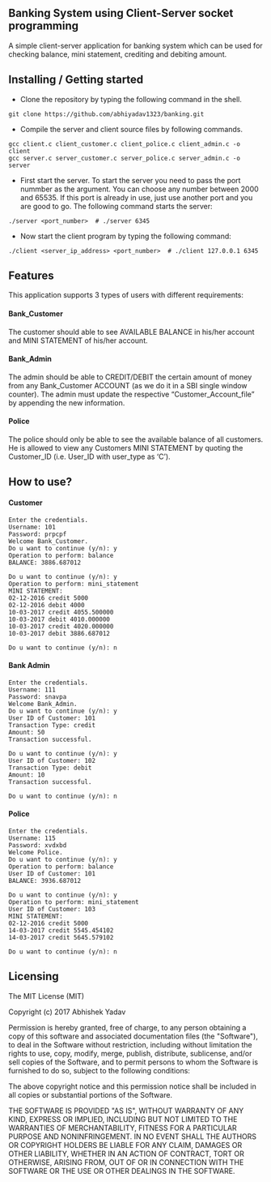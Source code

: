 ## Banking System using Client-Server socket programming

A simple client-server application for banking system which can be used for checking balance, mini statement, crediting and debiting amount.

## Installing / Getting started

* Clone the repository by typing the following command in the shell.
```shell
git clone https://github.com/abhiyadav1323/banking.git
```
* Compile the server and client source files by following commands.
```shell
gcc client.c client_customer.c client_police.c client_admin.c -o client
gcc server.c server_customer.c server_police.c server_admin.c -o server
```
* First start the server. To start the server you need to pass the port nummber as the argument. You can choose any number between 2000 and 65535. If this port is already in use, just use another port and you are good to go. The following command starts the server:
```shell
./server <port_number>  # ./server 6345
```
* Now start the client program by typing the following command:
```shell
./client <server_ip_address> <port_number>  # ./client 127.0.0.1 6345
```

## Features

This application supports 3 types of users with different requirements:
#### Bank_Customer
The customer should able to see AVAILABLE BALANCE in his/her account and MINI STATEMENT of his/her account.
#### Bank_Admin
The admin should be able to CREDIT/DEBIT the certain amount of money from any Bank_Customer ACCOUNT (as we do it in a SBI single window counter). The admin must update the respective “Customer_Account_file” by appending the new information. 
#### Police
The police should only be able to see the available balance of all customers. He is allowed to view any Customers MINI STATEMENT by quoting the Customer_ID (i.e. User_ID with user_type as ‘C’).

## How to use?

#### Customer
```shell
Enter the credentials.
Username: 101
Password: prpcpf
Welcome Bank_Customer.
Do u want to continue (y/n): y
Operation to perform: balance
BALANCE: 3886.687012

Do u want to continue (y/n): y
Operation to perform: mini_statement
MINI STATEMENT:
02-12-2016 credit 5000
02-12-2016 debit 4000
10-03-2017 credit 4055.500000
10-03-2017 debit 4010.000000
10-03-2017 credit 4020.000000
10-03-2017 debit 3886.687012

Do u want to continue (y/n): n
```

#### Bank Admin
```shell
Enter the credentials.
Username: 111
Password: snavpa
Welcome Bank_Admin.
Do u want to continue (y/n): y
User ID of Customer: 101
Transaction Type: credit
Amount: 50
Transaction successful.

Do u want to continue (y/n): y
User ID of Customer: 102
Transaction Type: debit
Amount: 10
Transaction successful.

Do u want to continue (y/n): n
```

#### Police
```shell
Enter the credentials.
Username: 115
Password: xvdxbd
Welcome Police.
Do u want to continue (y/n): y
Operation to perform: balance
User ID of Customer: 101
BALANCE: 3936.687012

Do u want to continue (y/n): y
Operation to perform: mini_statement
User ID of Customer: 103
MINI STATEMENT:
02-12-2016 credit 5000
14-03-2017 credit 5545.454102
14-03-2017 credit 5645.579102

Do u want to continue (y/n): n
```

## Licensing

The MIT License (MIT)

Copyright (c) 2017 Abhishek Yadav

Permission is hereby granted, free of charge, to any person obtaining a copy
of this software and associated documentation files (the "Software"), to deal
in the Software without restriction, including without limitation the rights
to use, copy, modify, merge, publish, distribute, sublicense, and/or sell
copies of the Software, and to permit persons to whom the Software is
furnished to do so, subject to the following conditions:

The above copyright notice and this permission notice shall be included in all
copies or substantial portions of the Software.

THE SOFTWARE IS PROVIDED "AS IS", WITHOUT WARRANTY OF ANY KIND, EXPRESS OR
IMPLIED, INCLUDING BUT NOT LIMITED TO THE WARRANTIES OF MERCHANTABILITY,
FITNESS FOR A PARTICULAR PURPOSE AND NONINFRINGEMENT. IN NO EVENT SHALL THE
AUTHORS OR COPYRIGHT HOLDERS BE LIABLE FOR ANY CLAIM, DAMAGES OR OTHER
LIABILITY, WHETHER IN AN ACTION OF CONTRACT, TORT OR OTHERWISE, ARISING FROM,
OUT OF OR IN CONNECTION WITH THE SOFTWARE OR THE USE OR OTHER DEALINGS IN THE
SOFTWARE.
